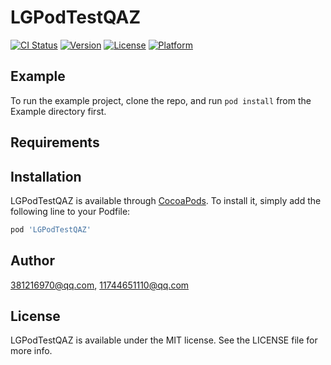 # LGPodTestQAZ

[![CI Status](https://img.shields.io/travis/381216970@qq.com/LGPodTestQAZ.svg?style=flat)](https://travis-ci.org/381216970@qq.com/LGPodTestQAZ)
[![Version](https://img.shields.io/cocoapods/v/LGPodTestQAZ.svg?style=flat)](https://cocoapods.org/pods/LGPodTestQAZ)
[![License](https://img.shields.io/cocoapods/l/LGPodTestQAZ.svg?style=flat)](https://cocoapods.org/pods/LGPodTestQAZ)
[![Platform](https://img.shields.io/cocoapods/p/LGPodTestQAZ.svg?style=flat)](https://cocoapods.org/pods/LGPodTestQAZ)

## Example

To run the example project, clone the repo, and run `pod install` from the Example directory first.

## Requirements

## Installation

LGPodTestQAZ is available through [CocoaPods](https://cocoapods.org). To install
it, simply add the following line to your Podfile:

```ruby
pod 'LGPodTestQAZ'
```

## Author

381216970@qq.com, 11744651110@qq.com

## License

LGPodTestQAZ is available under the MIT license. See the LICENSE file for more info.
